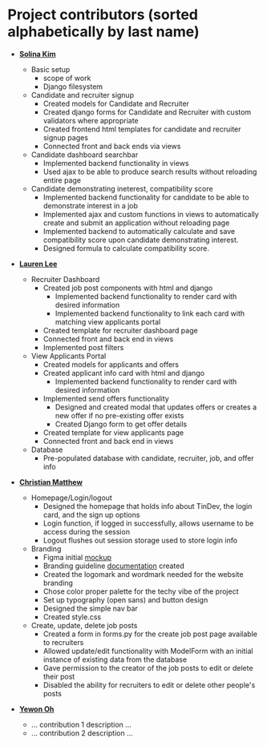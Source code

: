 Project contributors (sorted alphabetically by last name)
============================================

* **[Solina Kim](https://github.com/SolinaKEK)**
  * Basic setup
    * scope of work
    * Django filesystem
  * Candidate and recruiter signup
    * Created models for Candidate and Recruiter
    * Created django forms for Candidate and Recruiter with custom validators where appropriate
    * Created frontend html templates for candidate and recruiter signup pages
    * Connected front and back ends via views
  * Candidate dashboard searchbar
    * Implemented backend functionality in views
    * Used ajax to be able to produce search results without reloading entire page
  * Candidate demonstrating ineterest, compatibility score
    * Implemented backend functionality for candidate to be able to demonstrate interest in a job
    * Implemented ajax and custom functions in views to automatically create and submit an application without reloading page
    * Implemented backend to automatically calculate and save compatibility score upon candidate demonstrating interest.
    * Designed formula to calculate compatibility score.

* **[Lauren Lee](https://github.com/lauren-l)**
  * Recruiter Dashboard
    * Created job post components with html and django
      * Implemented backend functionality to render card with desired information
      * Implemented backend functionality to link each card with matching view applicants portal
    * Created template for recruiter dashboard page
    * Connected front and back end in views
    * Implemented post filters
  * View Applicants Portal
    * Created models for applicants and offers
    * Created applicant info card with html and django
      * Implemented backend functionality to render card with desired information
    * Implemented send offers functionality
      * Designed and created modal that updates offers or creates a new offer if no pre-existing offer exists
      * Created Django form to get offer details
    * Created template for view applicants page
    * Connected front and back end in views
  * Database
    * Pre-populated database with candidate, recruiter, job, and offer info 


* **[Christian Matthew](https://github.com/ChristianMSurya)**
  * Homepage/Login/logout
    * Designed the homepage that holds info about TinDev, the login card, and the sign up options
    * Login function, if logged in successfully, allows username to be access during the session
    * Logout flushes out session storage used to store login info
  * Branding
    * Figma initial [mockup](https://www.figma.com/proto/p58MwVcLHV2GGAXq7cbddX/TinDev-%7C-Paradigms-Project?node-id=28%3A20&scaling=scale-down&page-id=0%3A1)
    * Branding guideline [documentation](https://docs.google.com/document/d/1JYB6tChzI9_7OUnhwf719cCepFSz9Uk3VzRyYBFnRM0/edit?usp=sharing) created
    * Created the logomark and wordmark needed for the website branding
    * Chose color proper palette for the techy vibe of the project
    * Set up typography (open sans) and button design
    * Designed the simple nav bar
    * Created style.css
  * Create, update, delete job posts
    * Created a form in forms.py for the create job post page available to recruiters
    * Allowed update/edit functionality with ModelForm with an initial instance of existing data from the database
    * Gave permission to the creator of the job posts to edit or delete their post
    * Disabled the ability for recruiters to edit or delete other people's posts
  
* **[Yewon Oh](https://github.com/team-member-2-github)**

  * ... contribution 1 description ...
  * ... contribution 2 description ...


